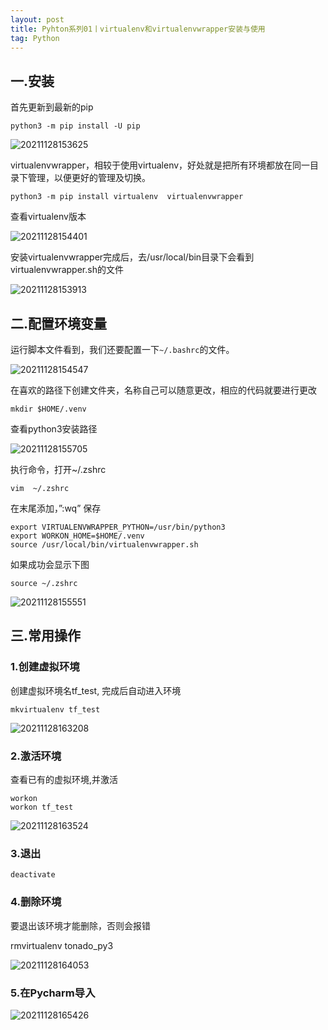 ```yaml
---
layout: post
title: Pyhton系列01丨virtualenv和virtualenvwrapper安装与使用
tag: Python
---
```


## 一.安装

首先更新到最新的pip

    python3 -m pip install -U pip

![20211128153625](https://cdn.jsdelivr.net/gh/luckykang/picture_bed/blogs_images/20211128153625.png)

virtualenvwrapper，相较于使用virtualenv，好处就是把所有环境都放在同一目录下管理，以便更好的管理及切换。

    python3 -m pip install virtualenv  virtualenvwrapper

查看virtualenv版本

![20211128154401](https://cdn.jsdelivr.net/gh/luckykang/picture_bed/blogs_images/20211128154401.png)

安装virtualenvwrapper完成后，去/usr/local/bin目录下会看到virtualenvwrapper.sh的文件

![20211128153913](https://cdn.jsdelivr.net/gh/luckykang/picture_bed/blogs_images/20211128153913.png)

## 二.配置环境变量

运行脚本文件看到，我们还要配置一下`~/.bashrc`的文件。

![20211128154547](https://cdn.jsdelivr.net/gh/luckykang/picture_bed/blogs_images/20211128154547.png)

在喜欢的路径下创建文件夹，名称自己可以随意更改，相应的代码就要进行更改

    mkdir $HOME/.venv

查看python3安装路径

![20211128155705](https://cdn.jsdelivr.net/gh/luckykang/picture_bed/blogs_images/20211128155705.png)

执行命令，打开~/.zshrc

    vim  ~/.zshrc

在末尾添加，”:wq” 保存

    export VIRTUALENVWRAPPER_PYTHON=/usr/bin/python3
    export WORKON_HOME=$HOME/.venv
    source /usr/local/bin/virtualenvwrapper.sh

如果成功会显示下图

    source ~/.zshrc

![20211128155551](https://cdn.jsdelivr.net/gh/luckykang/picture_bed/blogs_images/20211128155551.png)

## 三.常用操作

### 1.创建虚拟环境

创建虚拟环境名tf_test, 完成后自动进入环境

    mkvirtualenv tf_test

![20211128163208](https://cdn.jsdelivr.net/gh/luckykang/picture_bed/blogs_images/20211128163208.png)

### 2.激活环境

查看已有的虚拟环境,并激活

    workon 
    workon tf_test

![20211128163524](https://cdn.jsdelivr.net/gh/luckykang/picture_bed/blogs_images/20211128163524.png)

### 3.退出

    deactivate

### 4.删除环境

要退出该环境才能删除，否则会报错

rmvirtualenv  tonado_py3

![20211128164053](https://cdn.jsdelivr.net/gh/luckykang/picture_bed/blogs_images/20211128164053.png)

### 5.在Pycharm导入

![20211128165426](https://cdn.jsdelivr.net/gh/luckykang/picture_bed/blogs_images/20211128165426.png)

